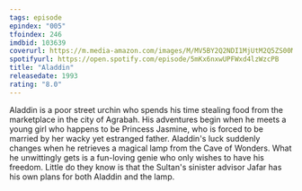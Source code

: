 ```yaml
---
tags: episode
epindex: "005"
tfoindex: 246
imdbid: 103639
coverurl: https://m.media-amazon.com/images/M/MV5BY2Q2NDI1MjUtM2Q5ZS00MTFlLWJiYWEtNTZmNjQ3OGJkZDgxXkEyXkFqcGdeQXVyNTI4MjkwNjA@._V1_SY300_CR0,0,202,300_.jpg
spotifyurl: https://open.spotify.com/episode/5mKx6nxwUPFWxd4lzWzcPB
title: "Aladdin"
releasedate: 1993
rating: "8.0"
---
```


Aladdin is a poor street urchin who spends his time stealing food from the marketplace in the city of Agrabah. His adventures begin when he meets a young girl who happens to be Princess Jasmine, who is forced to be married by her wacky yet estranged father. Aladdin's luck suddenly changes when he retrieves a magical lamp from the Cave of Wonders. What he unwittingly gets is a fun-loving genie who only wishes to have his freedom. Little do they know is that the Sultan's sinister advisor Jafar has his own plans for both Aladdin and the lamp.